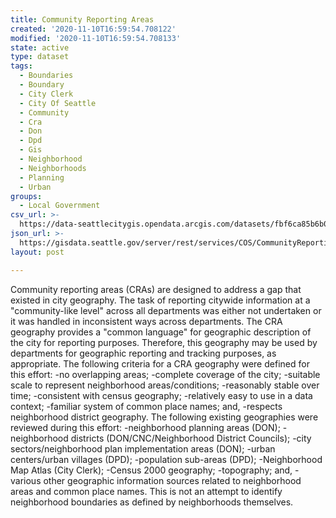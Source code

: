 ```yaml
---
title: Community Reporting Areas
created: '2020-11-10T16:59:54.708122'
modified: '2020-11-10T16:59:54.708133'
state: active
type: dataset
tags:
  - Boundaries
  - Boundary
  - City Clerk
  - City Of Seattle
  - Community
  - Cra
  - Don
  - Dpd
  - Gis
  - Neighborhood
  - Neighborhoods
  - Planning
  - Urban
groups:
  - Local Government
csv_url: >-
  https://data-seattlecitygis.opendata.arcgis.com/datasets/fbf6ca85b6b0408da346c8896b6f8aef_0.csv?outSR=%7B%22latestWkid%22%3A2926%2C%22wkid%22%3A2926%7D
json_url: >-
  https://gisdata.seattle.gov/server/rest/services/COS/CommunityReportingAreas/MapServer/0
layout: post

---
```

Community reporting areas (CRAs) are designed to address a gap that existed in city geography. The task of reporting citywide information at a "community-like level" across all departments was either not undertaken or it was handled in inconsistent ways across departments. The CRA geography provides a "common language" for geographic description of the city for reporting purposes. Therefore, this geography may be used by departments for geographic reporting and tracking purposes, as appropriate. The following criteria for a CRA geography were defined for this effort: -no overlapping areas; -complete coverage of the city; -suitable scale to represent neighborhood areas/conditions; -reasonably stable over time; -consistent with census geography; -relatively easy to use in a data context; -familiar system of common place names; and, -respects neighborhood district geography. The following existing geographies were reviewed during this effort: -neighborhood planning areas (DON); -neighborhood districts (DON/CNC/Neighborhood District Councils); -city sectors/neighborhood plan implementation areas (DON); -urban centers/urban villages (DPD); -population sub-areas (DPD); -Neighborhood Map Atlas (City Clerk); -Census 2000 geography; -topography; and, -various other geographic information sources related to neighborhood areas and common place names. This is not an attempt to identify neighborhood boundaries as defined by neighborhoods themselves.
